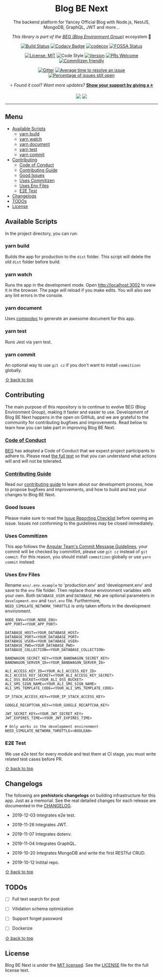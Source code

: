 <div align="center">

# Blog BE Next

The backend platform for Yancey Official Blog with Node.js, NestJS, MongoDB, GraphQL, JWT and more...

_This library is part of the [BEG (Blog Environment Group)](https://github.com/Yancey-Blog)_ ecosystem 📖

[![Build Status](https://travis-ci.com/Yancey-Blog/blog-be-next.svg?branch=master)](https://travis-ci.com/Yancey-Blog/blog-be-next)
[![Codacy Badge](https://api.codacy.com/project/badge/Grade/899c1498056d402284353047fcde0632)](https://www.codacy.com/manual/YanceyOfficial/blog-be-next?utm_source=github.com&utm_medium=referral&utm_content=Yancey-Blog/blog-be-next&utm_campaign=Badge_Grade)
[![codecov](https://codecov.io/gh/Yancey-Blog/blog-be-next/branch/master/graph/badge.svg)](https://codecov.io/gh/Yancey-Blog/blog-be-next)
[![FOSSA Status](https://app.fossa.com/api/projects/git%2Bgithub.com%2FYancey-Blog%2Fblog-be-next.svg?type=shield)](https://app.fossa.com/projects/git%2Bgithub.com%2FYancey-Blog%2Fblog-be-next?ref=badge_shield)

[![License: MIT](https://img.shields.io/badge/License-MIT-green.svg)](https://opensource.org/licenses/MIT)
![Code Style](https://camo.githubusercontent.com/c83b8df34339bd302b7fd3fbb631f99ba25f87f8/68747470733a2f2f696d672e736869656c64732e696f2f62616467652f636f64655f7374796c652d70726574746965722d6666363962342e737667)
[![Version](https://img.shields.io/github/package-json/v/Yancey-Blog/blog-be-next)](https://github.com/Yancey-Blog/blog-be-next)
[![PRs Welcome](https://img.shields.io/badge/PRs-welcome-green.svg)](https://github.com/Yancey-Blog/blog-be-next/pulls)
[![Commitizen friendly](https://img.shields.io/badge/commitizen-friendly-brightgreen.svg)](http://commitizen.github.io/cz-cli/)

[![Gitter](https://badges.gitter.im/yancey-official/community.svg)](https://gitter.im/yancey-official/community?utm_source=badge&utm_medium=badge&utm_campaign=pr-badge)
[![Average time to resolve an issue](http://isitmaintained.com/badge/resolution/Yancey-Blog/blog-be-next.svg)](http://isitmaintained.com/project/Yancey-Blog/blog-be-next 'Average time to resolve an issue')
[![Percentage of issues still open](http://isitmaintained.com/badge/open/Yancey-Blog/blog-be-next.svg)](http://isitmaintained.com/project/Yancey-Blog/blog-be-next 'Percentage of issues still open')

⭐️ _Found it cool? Want more updates?_ [**Show your support by giving a ⭐️**](https://github.com/Yancey-Blog/blog-be-next/stargazers)

<a href="https://www.paypal.me/yanceyleo" target="_blank"><img src="https://img.shields.io/badge/Donate-PayPal-ff3f59.svg"/></a>
<a href="https://twitter.com/YanceyOfficial" target="_blank"><img src="https://img.shields.io/twitter/follow/YanceyOfficial.svg?style=social&label=Follow"></a>
</a>

</div>

---

## Menu

<!-- START doctoc generated TOC please keep comment here to allow auto update -->
<!-- DON'T EDIT THIS SECTION, INSTEAD RE-RUN doctoc TO UPDATE -->

- [Available Scripts](#available-scripts)
  - [yarn build](#yarn-build)
  - [yarn watch](#yarn-watch)
  - [yarn document](#yarn-document)
  - [yarn test](#yarn-test)
  - [yarn commit](#yarn-commit)
- [Contributing](#contributing)
  - [Code of Conduct](#code-of-conduct)
  - [Contributing Guide](#contributing-guide)
  - [Good Issues](#good-issues)
  - [Uses Commitizen](#uses-commitizen)
  - [Uses Env Files](#uses-env-files)
  - [E2E Test](#e2e-test)
- [Changelogs](#changelogs)
- [TODOs](#todos)
- [License](#license)

<!-- END doctoc generated TOC please keep comment here to allow auto update -->

## Available Scripts

In the project directory, you can run:

### yarn build

Builds the app for production to the `dist` folder.
This script will delete the old `dist` folder before build.

### yarn watch

Runs the app in the development mode.
Open [http://localhost:3002](http://localhost:3002) to view it in the browser. The page will reload if you make edits. You will also see any lint errors in the console.

### yarn document

Uses [compodoc](https://github.com/compodoc/compodoc) to generate an awesome document for this app.

### yarn test

Runs Jest via yarn test.

### yarn commit

An optional way to use `git cz` if you don't want to install `commitizen` globally.

[⇧ back to top](#Menu)

## Contributing

The main purpose of this repository is to continue to evolve BEG (Blog Environment Group), making it faster and easier to use. Development of Blog BE Next happens in the open on GitHub, and we are grateful to the community for contributing bugfixes and improvements. Read below to learn how you can take part in improving Blog BE Next.

### [Code of Conduct](./CODE_OF_CONDUCT.md)

[BEG](https://github.com/Yancey-Blog) has adopted a Code of Conduct that we expect project participants to adhere to. Please read [the full text](./CODE_OF_CONDUCT.md) so that you can understand what actions will and will not be tolerated.

### [Contributing Guide](./CONTRIBUTING.md)

Read our [contributing guide](./CONTRIBUTING.md) to learn about our development process, how to propose bugfixes and improvements, and how to build and test your changes to Blog BE Next.

### Good Issues

Please make sure to read the [Issue Reporting Checklist](./.github/ISSUE_TEMPLATE/bug_report.md) before opening an issue. Issues not conforming to the guidelines may be closed immediately.

### Uses Commitizen

This app follows the [Angular Team's Commit Message Guidelines](https://github.com/angular/angular/blob/master/CONTRIBUTING.md#commit), your commit will be checked by commitlint, please use `git cz` instead of `git commit`. For this reason, you should install `commitizen` globally or use `yarn commit` instead.

### Uses Env Files

Rename `env/.env.example` to 'production.env' and 'development.env' and save to the `env` file folder. Then replace those environment variables with your own. Both `DATABASE_USER` and `DATABASE_PWD` are optional parameters in `development.env` and `test.env` file. Furthermore, `NEED_SIMULATE_NETWORK_THROTTLE` is only taken efforts in the development environment.

```dosini
NODE_ENV=<YOUR_NODE_ENV>
APP_PORT=<YOUR_APP_PORT>

DATABASE_HOST=<YOUR_DATABASE_HOST>
DATABASE_PORT=<YOUR_DATABASE_PORT>
DATABASE_USER=<YOUR_DATABASE_USER>
DATABASE_PWD=<YOUR_DATABASE_PWD>
DATABASE_COLLECTION=<YOUR_DATABASE_COLLECTION>

BANDWAGON_SECRET_KEY=<YOUR_BANDWAGON_SECRET_KEY>
BANDWAGON_SERVER_ID=<YOUR_BANDWAGON_SERVER_ID>

ALI_ACCESS_KEY_ID=<YOUR_ALI_ACCESS_KEY_ID>
ALI_ACCESS_KEY_SECRET=<YOUR_ALI_ACCESS_KEY_SECRET>
ALI_OSS_BUCKET=<YOUR_ALI_OSS_BUCKET>
ALI_SMS_SIGN_NAME=<YOUR_ALI_SMS_SIGN_NAME>
ALI_SMS_TEMPLATE_CODE=<YOUR_ALI_SMS_TEMPLATE_CODE>

IP_STACK_ACCESS_KEY=<YOUR_IP_STACK_ACCESS_KEY>

GOOGLE_RECAPTCHA_KEY=<YOUR_GOOGLE_RECAPTCHA_KEY>

JWT_SECRET_KEY=<YOUR_JWT_SECRET_KEY>
JWT_EXPIRES_TIME=<YOUR_JWT_EXPIRES_TIME>

# Only works in the development environment
NEED_SIMULATE_NETWORK_THROTTLE=<BOOLEAN>
```

### E2E Test

We use e2e test for every module and test them at CI stage, you must write related test cases before PR.

[⇧ back to top](#Menu)

## Changelogs

The following are **prehistoric changelogs** on building infrastructure for this app. Just as a memorial. See the real detailed changes for each release are documented in the [CHANGELOG](./CHANGELOG.md).

- 2019-12-03 Integrates e2e test.

- 2019-11-26 Integrates JWT.

- 2019-11-07 Integrates dotenv.

- 2019-11-04 Integrates GraphQL.

- 2019-10-20 Integrates MongoDB and write the first RESTful CRUD.

- 2019-10-12 Initital repo.

[⇧ back to top](#Menu)

## TODOs

- [ ] Full text search for post

- [ ] Vilidation schema optimization

- [ ] Support forget password

- [ ] Dockerize

[⇧ back to top](#Menu)

## License

Blog BE Next is under the [MIT licensed](https://opensource.org/licenses/MIT). See the [LICENSE](./LICENSE) file for the full license text.
